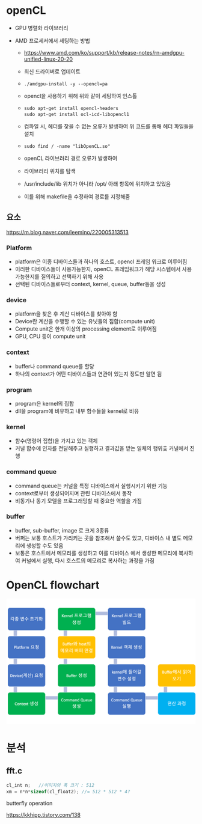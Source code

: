 # openCL

- GPU 병렬화 라이브러리

- AMD 프로세서에서 세팅하는 방법

  - https://www.amd.com/ko/support/kb/release-notes/rn-amdgpu-unified-linux-20-20

  - 최신 드라이버로 업데이트

  - ```
    ./amdgpu-install -y --opencl=pa
    ```

  - opencl을 사용하기 위해 위와 같이 세팅하여 인스톨

  - ```
    sudo apt-get install opencl-headers
    sudo apt-get install ocl-icd-libopencl1
    ```

  - 컴파일 시, 헤더를 찾을 수 없는 오류가 발생하여 위 코드를 통해 헤더 파일들을 설치

  - ```
    sudo find / -name "libOpenCL.so"
    ```
  
  - openCL 라이브러리 경로 오류가 발생하여
  
  - 라이브러리 위치를 탐색
  
  - /usr/include/lib 위치가 아니라 /opt/ 아래 항목에 위치하고 있었음
  
  - 이를 위해 makefile을 수정하여 경로를 지정해줌



## 요소

https://m.blog.naver.com/leemino/220005313513

### Platform

- platform은 이종 디바이스들과 하나의 호스트, opencl 프레임 워크로 이루어짐
- 이러한 디바이스들이 사용가능한지, openCL 프레임워크가 해당 시스템에서 사용가능한지를 질의하고 선택하기 위해 사용
- 선택된 디바이스들로부터 context, kernel, queue, buffer등을 생성

### device

- platform을 찾은 후 계산 디바이스를 찾아야 함
- Device란 계산을 수행할 수 있는 유닛들의 집합(compute unit)
- Compute unit은 한개 이상의 processing element로 이루어짐
- GPU, CPU 등이 compute unit

### context

- buffer나 command queue를 할당
- 하나의 context가 어떤 디바이스들과 연관이 있는지 정도만 알면 됨

### program

- program은 kernel의 집합
- dll을 program에 비유하고 내부 함수들을 kernel로 비유

### kernel

- 함수(명령어 집합)을 가지고 있는 객체
- 커널 함수에 인자를 전달해주고 실행하고 결과값을 받는 일체의 행위츷 커널에서 진행

### command queue

- command queue는 커널을 특정 디바이스에서 실행시키기 위한 기능
- context로부터 생성되어지며 관련 디바이스에서 동작
- 비동기나 동기 모델을 프로그래밍할 때 중요한 역할을 가짐

### buffer

- buffer, sub-buffer, image 로 크게 3종류
- 버퍼는 보통 호스트가 가리키는 곳을 참조해서 쓸수도 있고, 디바이스 내 별도 메모리에 생성할 수도 있음
- 보통은 호스트에서 메모리를 생성하고 이를 디바이스 에서 생성한 메모리에 복사하여 커널에서 실행, 다시 호스트의 메모리로 복사하는 과정을 가짐





# OpenCL flowchart

![flowchart](image/flowchart.png)

# 분석

## fft.c

```c
cl_int n;	//이미지의 폭 크기 : 512
xm = n*n*sizeof(cl_float2); //= 512 * 512 * 4?

```



butterfly operation

https://kkhipp.tistory.com/138



